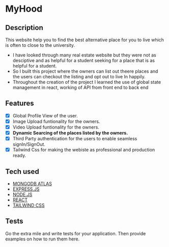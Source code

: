 # MyHood

## Description

This website help you to find the best alternative place for you to live which is often to close to the university.

- I have looked through many real estate website but they were not as desciptive and as helpful for a student seeking for a place that is as helpful for a student. 
- So I built this project where the owners can list out theere places and the users can checkout the listing and opt out to live In happily.
- Throughout the creation of the project I learned the use of global state management in react, working of API from front end to back end

## Features

 - [x] Global Profile View of the user.
 - [x] Image Upload funtionality for the owners.
 - [x] Video Upload funtionality for the owners.
 - [x] **Dynamic Searcing of the places listed by the owners.**
 - [x] Third Party authentication for the users to enable seamless signIn/SignOut.
 - [x] Tailwind Css for making the webiste as professional  and production ready.

## Tech used
- [MONGODB ATLAS](https://www.mongodb.com/lp/cloud/atlas/try4?utm_source=bing&utm_campaign=search_bs_pl_evergreen_atlas_core_prosp-brand_gic-null_apac-in_ps-all_desktop_eng_lead&utm_term=mongocloud&utm_medium=cpc_paid_search&utm_ad=p&utm_ad_campaign_id=415204524&adgroup=1222657400083518&msclkid=eb1dfcd7876717155ff09a8140dc10ce)
- [EXPRESS.JS](https://expressjs.com/)
- [NODE.JS](https://nodejs.org/docs/latest/api/)
- [REACT](https://react.dev/)
- [TAILWIND CSS](https://tailwindcss.com/docs/guides/vite)

## Tests

Go the extra mile and write tests for your application. Then provide examples on how to run them here.
